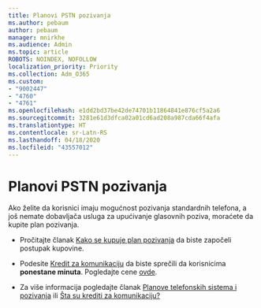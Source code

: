 ```yaml
---
title: Planovi PSTN pozivanja
ms.author: pebaum
author: pebaum
manager: mnirkhe
ms.audience: Admin
ms.topic: article
ROBOTS: NOINDEX, NOFOLLOW
localization_priority: Priority
ms.collection: Adm_O365
ms.custom:
- "9002447"
- "4760"
- "4761"
ms.openlocfilehash: e1dd2bd37be42de74701b11864841e876cf5a2a6
ms.sourcegitcommit: 3281e61d3dfca02a01cd6ad208a987cda66f4afa
ms.translationtype: HT
ms.contentlocale: sr-Latn-RS
ms.lasthandoff: 04/18/2020
ms.locfileid: "43557012"
---
```

# <a name="pstn-calling-plans"></a>Planovi PSTN pozivanja

Ako želite da korisnici imaju mogućnost pozivanja standardnih telefona, a još nemate dobavljača usluga za upućivanje glasovnih poziva, moraćete da kupite plan pozivanja.

- Pročitajte članak [Kako se kupuje plan pozivanja](https://docs.microsoft.com/MicrosoftTeams/calling-plans-for-office-365) da biste započeli postupak kupovine.

- Podesite [Kredit za komunikaciju](https://docs.microsoft.com/microsoftteams/set-up-communications-credits-for-your-organization) da biste sprečili da korisnicima **ponestane minuta**. Pogledajte cene [ovde](https://products.office.com/microsoft-teams/voice-calling). 

- Za više informacija pogledajte članak [Planove telefonskih sistema i pozivanja](https://docs.microsoft.com/MicrosoftTeams/calling-plan-landing-page) ili [Šta su krediti za komunikaciju?](https://docs.microsoft.com/microsoftteams/what-are-communications-credits)
